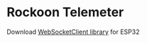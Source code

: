 # Rockoon Telemeter
Download [WebSocketClient library](https://github.com/morrissinger/ESP8266-Websocket) for ESP32
